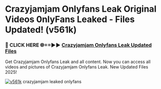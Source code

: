 # Crazyjamjam Onlyfans Leak Original Videos 0nlyFans Leaked - Files Updated! (v561k)

<h3>🔴 CLICK HERE 🌐==►► <a href="https://tinyurl.com/2wckxsce" rel="nofollow">Crazyjamjam Onlyfans Leak Updated Files</a></h3>

Get Crazyjamjam Onlyfans Leak and all content. Now you can access all videos and pictures of Crazyjamjam Onlyfans Leak. New Updated Files 2025!

[![v561k](https://i.imgur.com/AFduVYN.gif)](https://tinyurl.com/2wckxsce)
crazyjamjam leaked onlyfans